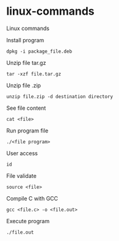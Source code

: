 # linux-commands
Linux commands

Install program
```
dpkg -i package_file.deb
```

Unzip file tar.gz
```
tar -xzf file.tar.gz
```

Unzip file .zip
```
unzip file.zip -d destination directory
```

See file content
```
cat <file>
```

Run program file
```
./<file program>
```

User access
```
id
```

File validate
```
source <file>
```

Compile C with GCC
```
gcc <file.c> -o <file.out>
```

Execute program
```
./file.out
```
